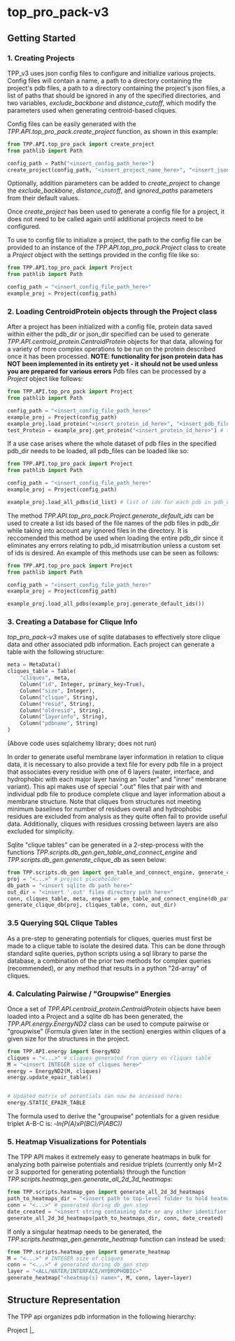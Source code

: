 # top_pro_pack-v3
 
## Getting Started

### 1. Creating Projects

TPP_v3 uses json config files to configure and initialize various projects. Config files will contain a name,
a path to a directory containing the project's pdb files, a path to a directory containing the project's json files,
a list of paths that should be ignored in any of the specified directories, and two variables, *exclude_backbone* and 
*distance_cutoff*, which modify the parameters used when generating centroid-based cliques.

Config files can be easily generated with the *TPP.API.top_pro_pack.create_project* function, as shown in this example:

~~~python
from TPP.API.top_pro_pack import create_project
from pathlib import Path

config_path = Path("<insert_config_path_here>")
create_project(config_path, "<insert_project_name_here>", "<insert_json_dir_path_here>", "<insert_pdb_dir_path_here>")
~~~

Optionally, addition parameters can be added to *create_project* to change the *exclude_backbone*, *distance_cutoff*,
and *ignored_paths* parameters from their default values.

Once *create_project* has been used to generate a config file for a project, it does not need to be called again until
additional projects need to be configured.

To use to config file to initialize a project, the path to the config file can be provided to an instance of the 
*TPP.API.top_pro_pack.Project* class to create a *Project* object with the settings provided in the config file like so:

~~~python
from TPP.API.top_pro_pack import Project
from pathlib import Path

config_path = "<insert_config_file_path_here>"
example_proj = Project(config_path)
~~~

### 2. Loading CentroidProtein objects through the Project class

After a project has been initialized with a config file, protein data saved within either the pdb_dir or json_dir specified
can be used to generate *TPP.API.centroid_protein.CentroidProtein* objects for that data, allowing for a variety of more
complex operations to be run on the protein described once it has been processed. **NOTE: functionality for json protein
data has NOT been implemented in its entirety yet - it should not be used unless you are prepared for various errors**
Pdb files can be processed by a *Project* object like follows:

~~~python
from TPP.API.top_pro_pack import Project
from pathlib import Path

config_path = "<insert_config_file_path_here>"
example_proj = Project(config_path)
example_proj.load_protein("<insert_protein_id_here>", "<insert_pdb_file_name_from_pdb_dir_here (e.g. 'test.pdb')>")
test_Protein = example_proj.get_protein("<insert_protein_id_here>") # this command can be used to receive a CentroidProtein object for the pdb data once it has been loaded
~~~

If a use case arises where the whole dataset of pdb files in the specified pdb_dir needs to be loaded, all pdb_files can be
loaded like so:

~~~python
from TPP.API.top_pro_pack import Project
from pathlib import Path

config_path = "<insert_config_file_path_here>"
example_proj = Project(config_path)

example_proj.load_all_pdbs(id_list) # list of ids for each pdb in pdb_dir in order of the files as listed in pdb_dir
~~~

The method *TPP.API.top_pro_pack.Project.generate_default_ids* can be used to create a list ids based of the file names of
the pdb files in pdb_dir while taking into account any ignored files in the directory. It is reccomended this method be used 
when loading the entire pdb_dir since it eliminates any errors relating to pdb_id misatrribution unless a custom set of ids is desired.
An example of this methods use can be seen as follows:

~~~python
from TPP.API.top_pro_pack import Project
from pathlib import Path

config_path = "<insert_config_file_path_here>"
example_proj = Project(config_path)

example_proj.load_all_pdbs(example_proj.generate_default_ids())
~~~

### 3. Creating a Database for Clique Info

*top_pro_pack-v3* makes use of sqlite databases to effectively store clique data and other associated 
pdb information. Each project can generate a table with the following structure:

~~~python
meta = MetaData()
cliques_table = Table(
    "cliques", meta,
    Column("id", Integer, primary_key=True),
    Column("size", Integer),
    Column("clique", String),
    Column("resid", String),
    Column("oldresid", String),
    Column("layerinfo", String),
    Column("pdbname", String)
)
~~~
(Above code uses sqlalchemy library; does not run)

In order to generate useful membrane layer information in relation to clique data, it is necessary to also provide
a text file for every pdb file in a project that associates every residue with one of 6 layers (water, interface, and hydrophobic with
each major layer having an "outer" and "inner" membrane variant). This api makes use of special ".out" files that pair with
and individual pdb file to produce complete clique and layer information about a membrane structure. Note that cliques from structures
not meeting minimum baselines for number of residues overall and hydrophobic residues are excluded from analysis as they quite often fail to
provide useful data. Additionally, cliques with residues crossing between layers are also excluded for simplicity.

Sqlite "clique tables" can be generated in a 2-step-process with the functions
*TPP.scripts.db_gen.gen_table_and_connect_engine* and *TPP.scripts.db_gen.generate_clique_db* as seen below:

~~~python
from TPP.scripts.db_gen import gen_table_and_connect_engine, generate_clique_db
proj = "<...>" # project placeholder
db_path = "<insert sqlite db path here>"
out_dir = "<insert '.out' files directory path here>"
conn, cliques_table, meta, engine = gen_table_and_connect_engine(db_path)
generate_clique_db(proj, cliques_table, conn, out_dir)
~~~

### 3.5 Querying SQL Clique Tables

As a pre-step to generating potentials for cliques, queries must first be made to a clique table to isolate the desired data. This can be done through standard
sqlite queries, python scripts using a sql library to parse the database, a combination of the prior two methods for complex queries (recommended), or any method
that results in a python "2d-array" of cliques.

### 4. Calculating Pairwise / "Groupwise" Energies

Once a set of *TPP.API.centroid_protein.CentroidProtein* objects have been loaded into a Project and a sqlite db has been generated, the 
*TPP.API.energy.EnergyND2* class can be used to compute pairwise or "groupwise" (Formula given later in the section) energies within cliques of a given size 
for the structures in the project. 

~~~python
from TPP.API.energy import EnergyND2
cliques = "<...>" # cliques generated from query on cliques table
M = "<insert INTEGER size of cliques here>"
energy = EnergyND2(M, cliques)
energy.update_epair_table()


# Updated matrix of potentials can now be accessed here:
energy.STATIC_EPAIR_TABLE
~~~

The formula used to derive the "groupwise" potentials for a given residue triplet A-B-C is: *-ln(P(A)xP(BC)/P(ABC))*


### 5. Heatmap Visualizations for Potentials

The TPP API makes it extremely easy to generate heatmaps in bulk for analyzing both pairwise potentials and residue triplets (currently only M=2 or 3
supported for generating potentials) through the function *TPP.scripts.heatmap_gen.generate_all_2d_3d_heatmaps*:

~~~python
from TPP.scripts.heatmap_gen import generate_all_2d_3d_heatmaps
path_to_heatmaps_dir = "<insert path to top-level folder to hold heatmaps here>"
conn = "<...>" # generated during db_gen step
date_created = "<insert string containing date or any other identifier for heatmaps generated>"
generate_all_2d_3d_heatmaps(path_to_heatmaps_dir, conn, date_created)
~~~

If only a singular heatmap needs to be generated, the *TPP.scripts.heatmap_gen.generate_heatmap*
function can instead be used:

~~~python
from TPP.scripts.heatmap_gen import generate_heatmap
M = "<...>" # INTEGER size of cliques
conn = "<...>" # generated during db_gen step
layer = "<ALL/WATER/INTERFACE/HYDROPHOBIC>"
generate_heatmap("<heatmap(s) name>", M, conn, layer=layer)
~~~


## Structure Representation

The TPP api organizes pdb information in the following hierarchy:

Project
    |_






